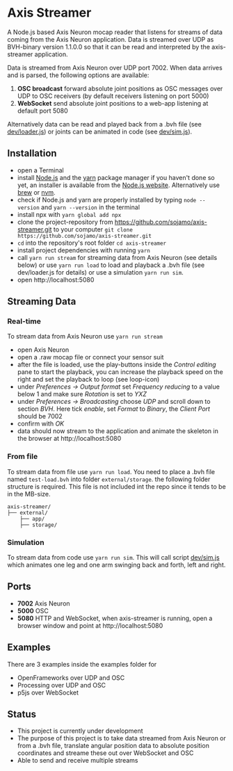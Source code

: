 # Axis Streamer

A Node.js based Axis Neuron mocap reader that listens for streams of data coming from the Axis Neuron application. Data is streamed over UDP as BVH-binary version 1.1.0.0 so that it can be read and interpreted by the axis-streamer application.

Data is streamed from Axis Neuron over UDP port 7002. When data arrives and is parsed, the following options are available:

1. **OSC broadcast** forward absolute joint positions as OSC messages over UDP to OSC receivers (by default receivers listening on port 5000)
2. **WebSocket** send absolute joint positions to a web-app listening at default port 5080

Alternatively data can be read and played back from a .bvh file (see [dev/loader.js](dev/loader.js)) or joints can be animated in code (see [dev/sim.js](dev/sim.js)).

## Installation

- open a Terminal
- install [Node.js](https://nodejs.org/en/) and the [yarn](https://yarnpkg.com/) package manager if you haven't done so yet, an installer is available from the [Node.js website](https://nodejs.org/en/download/). Alternatively use [brew](https://brew.sh/) or [nvm](https://github.com/nvm-sh/nvm).
- check if Node.js and yarn are properly installed by typing `node --version` and `yarn --version` in the terminal
- install npx with `yarn global add npx`
- clone the project-repository from https://github.com/sojamo/axis-streamer.git to your computer `git clone https://github.com/sojamo/axis-streamer.git`
- `cd` into the repository's root folder `cd axis-streamer`
- install project dependencies with running `yarn`
- call `yarn run stream` for streaming data from Axis Neuron (see details below) or use `yarn run load` to load and playback a .bvh file (see dev/loader.js for details) or use a simulation `yarn run sim`.
- open http://localhost:5080

## Streaming Data

### Real-time

To stream data from Axis Neuron use `yarn run stream`

- open Axis Neuron
- open a .raw mocap file or connect your sensor suit
- after the file is loaded, use the play-buttons inside the _Control editing_ pane to start the playback, you can increase the playback speed on the right and set the playback to loop (see loop-icon)
- under _Preferences → Output format_ set _Frequency reducing_ to a value below 1 and make sure _Rotation_ is set to _YXZ_
- under _Preferences → Broadcasting_ choose _UDP_ and scroll down to section _BVH_. Here tick _enable_, set _Format_ to _Binary_, the _Client Port_ should be 7002
- confirm with _OK_
- data should now stream to the application and animate the skeleton in the browser at http://localhost:5080

### From file

To stream data from file use `yarn run load`. You need to place a .bvh file named `test-load.bvh` into folder `external/storage`. the following folder structure is required. This file is not included int the repo since it tends to be in the MB-size.

```
axis-streamer/
├── external/
    ├── app/
    ├── storage/
```

### Simulation

To stream data from code use `yarn run sim`. This will call script [dev/sim.js](dev/sim.js) which animates one leg and one arm swinging back and forth, left and right.

## Ports

- **7002** Axis Neuron
- **5000** OSC
- **5080** HTTP and WebSocket, when axis-streamer is running, open a browser window and point at http://localhost:5080

## Examples

There are 3 examples inside the examples folder for

- OpenFrameworks over UDP and OSC
- Processing over UDP and OSC
- p5js over WebSocket

## Status

- This project is currently under development
- The purpose of this project is to take data streamed from Axis Neuron or from a .bvh file, translate angular position data to absolute position coordinates and streame these out over WebSocket and OSC
- Able to send and receive multiple streams

